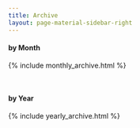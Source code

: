 ```yaml
---
title: Archive
layout: page-material-sidebar-right
---
```


#### by Month
{% include monthly_archive.html %}

<br/>

#### by Year
{% include yearly_archive.html %}